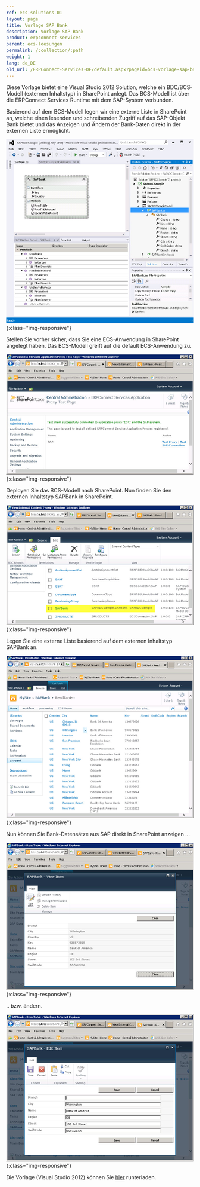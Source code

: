 ```yaml
---
ref: ecs-solutions-01
layout: page
title: Vorlage SAP Bank
description: Vorlage SAP Bank
product: erpconnect-services
parent: ecs-loesungen
permalink: /:collection/:path
weight: 1
lang: de_DE
old_url: /ERPConnect-Services-DE/default.aspx?pageid=bcs-vorlage-sap-bank
---
```


Diese Vorlage bietet eine Visual Studio 2012 Solution, welche ein BDC/BCS-Modell (externen Inhaltstyp) in SharePoint anlegt. Das BCS-Modell ist über die ERPConnect Services Runtime mit dem SAP-System verbunden.

Basierend auf dem BCS-Modell legen wir eine externe Liste in SharePoint an, welche einen lesenden und schreibenden Zugriff auf das SAP-Objekt Bank bietet und das Anzeigen und Ändern der Bank-Daten direkt in der externen Liste ermöglicht.

![ECS-Bank-VS-BCS-Sample](/img/content/ECS-Bank-VS-BCS-Sample.jpg){:class="img-responsive"}

Stellen Sie vorher sicher, dass Sie eine ECS-Anwendung in SharePoint angelegt haben. Das BCS-Modell greift auf die default ECS-Anwendung zu.

![ECS-Bank-Application-Service](/img/content/ECS-Bank-Application-Service.jpg){:class="img-responsive"}

Deployen Sie das BCS-Modell nach SharePoint. Nun finden Sie den externen Inhaltstyp SAPBank in SharePoint.

![ECS-Bank-External-Bank-Entity](/img/content/ECS-Bank-External-Bank-Entity.jpg){:class="img-responsive"}

Legen Sie eine externe Liste basierend auf dem externen Inhaltstyp SAPBank an.

![ECS-Bank-SP-External-List-List](/img/content/ECS-Bank-SP-External-List-List.jpg){:class="img-responsive"}

Nun können Sie Bank-Datensätze aus SAP direkt in SharePoint anzeigen ...

![ECS-Bank-SP-External-List-View](/img/content/ECS-Bank-SP-External-List-View.jpg){:class="img-responsive"}

.. bzw. ändern.

![ECS-Bank-SP-External-List-Edit](/img/content/ECS-Bank-SP-External-List-Edit.jpg){:class="img-responsive"}

Die Vorlage (Visual Studio 2012) können Sie [hier](http://www.theobald-software.com/download/ERPConnectServices/help/SAPBDCSample.zip) runterladen.